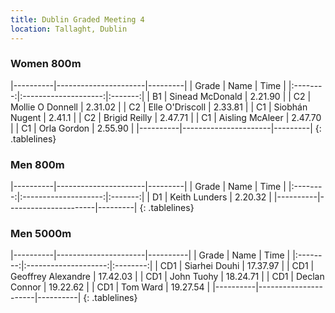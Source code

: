 ```yaml
---
title: Dublin Graded Meeting 4
location: Tallaght, Dublin
---
```


<style>
.tablelines table, .tablelines td, .tablelines th {
        border: 1px solid;
        margin: 2px;
        }
.table {
    width: 85%;
}
th {
  text-align: left;
}
th, td {
  padding: 5px;
  text-align: left;
}
</style>

### Women 800m
  

|----------|----------------------|---------|
| Grade    |          Name        |   Time  |
|:--------:|:--------------------:|:-------:|
| B1       | Sinead McDonald      | 2.21.90 |
| C2       | Mollie O Donnell     | 2.31.02 |
| C2       | Elle O'Driscoll      | 2.33.81 |
| C1       | Siobhán Nugent       | 2.41.1  |
| C2       | Brigid Reilly        | 2.47.71 |
| C1       | Aisling McAleer      | 2.47.70 |
| C1       | Orla Gordon          | 2.55.90 |
|----------|----------------------|---------|
{: .tablelines}

### Men 800m

|----------|----------------------|---------|
| Grade    |          Name        |   Time  |
|:--------:|:--------------------:|:-------:|
| D1       | Keith Lunders        | 2.20.32 |
|----------|----------------------|---------|
{: .tablelines}

### Men 5000m

|----------|----------------------|----------|
| Grade    |          Name        |   Time   |
|:--------:|:--------------------:|:--------:|
| CD1      | Siarhei Douhi        | 17.37.97 |
| CD1      | Geoffrey Alexandre   | 17.42.03 |
| CD1      | John Tuohy           | 18.24.71 |
| CD1      | Declan Connor        | 19.22.62 |
| CD1      | Tom Ward             | 19.27.54 |
|----------|----------------------|----------|
{: .tablelines}
